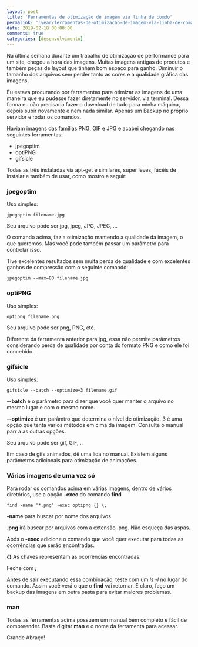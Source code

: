 ```yaml
---
layout: post
title: 'Ferramentas de otimização de imagem via linha de comdo'
permalink: ':year/ferramentas-de-otimizacao-de-imagem-via-linha-de-comando'
date: 2019-02-18 00:00:00
comments: true
categories: [desenvolvimento]
---
```

Na última semana durante um trabalho de otimização de performance para um site, chegou a hora das imagens. Muitas imagens antigas de produtos e também peças de layout que tinham bom espaço para ganho. Diminuir o tamanho dos arquivos sem perder tanto as cores e a qualidade gráfica das imagens.

Eu estava procurando por ferramentas para otimizar as imagens de uma maneira que eu pudesse fazer diretamente no servidor, via terminal. Dessa forma eu não precisaria fazer o download de tudo para minha máquina, depois subir novamente e nem nada similar. Apenas um Backup no próprio servidor e rodar os comandos.
<!--more-->
Haviam imagens das famílias PNG, GIF e JPG e acabei chegando nas seguintes ferramentas:

* jpegoptim
* optiPNG
* gifsicle

Todas as três instaladas via apt-get e similares, super leves, fácéis de instalar e também de usar, como mostro a seguir:

### jpegoptim

Uso simples:

``jpegoptim filename.jpg``

Seu arquivo pode ser jpg, jpeg, JPG, JPEG, ...

O comando acima, faz a otimização mantendo a qualidade da imagem, o que queremos. Mas você pode também passar um parâmetro para controlar isso.

Tive excelentes resultados sem muita perda de qualidade e com excelentes ganhos de compressão com o seguinte comando:

``jpegoptim --max=80 filename.jpg``

### optiPNG

Uso simples:

``optipng filename.png``

Seu arquivo pode ser png, PNG, etc.

Diferente da ferramenta anterior para jpg, essa não permite parâmetros considerando perda de qualidade por conta do formato PNG e como ele foi concebido.

### gifsicle

Uso simples:

``gifsicle --batch --optimize=3 filename.gif``

**--batch** é o parâmetro para dizer que você quer manter o arquivo no mesmo lugar e com o mesmo nome.

**--optimize** é um parâmtro que determina o nível de otimização. 3 é uma opção que tenta vários métodos em cima da imagem. Consulte o manual parr
a as outras opções.

Seu arquivo pode ser gif, GIF, ..

Em caso de gifs animados, dê uma lida no manual. Existem alguns parâmetros adicionais para otimização de animações.

### Várias imagens de uma vez só

Para rodar os comandos acima em várias imagens, dentro de vários diretórios, use a opção **-exec** do comando **find**

``find -name '*.png' -exec optipng {} \;``

**-name** para buscar por nome dos arquivos

**.png** irá buscar por arquivos com a extensão .png. Não esqueça das aspas.

Após o **-exec** adicione o comando que você quer executar para todas as ocorrências que serão encontradas.

**{}** As chaves representam as ocorrências encontradas.

Feche com **\;**

Antes de sair executando essa combinação, teste com um *ls -l* no lugar do comando. Assim você verá o que o **find** vai retornar. E claro, faço um backup das imagens em outra pasta para evitar maiores problemas.

### man

Todas as ferramentas acima possuem um manual bem completo e fácil de compreender. Basta digitar **man** e o nome da ferramenta para acessar.

Grande Abraço!
